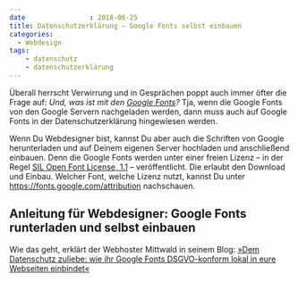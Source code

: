 ```yaml
---
date                : 2018-06-25
title: Datenschutzerklärung – Google Fonts selbst einbauen
categories:
  - Webdesign
tags:
    - datenschutz
    - datenschutzerklärung
---
```

Überall herrscht Verwirrung und in Gesprächen poppt auch immer öfter die Frage auf: _Und, was ist mit den [Google Fonts](https://fonts.google.com/)?_ Tja, wenn die Google Fonts von den Google Servern nachgeladen werden, dann muss auch auf Google Fonts in der Datenschutzerklärung hingewiesen werden.<!--more-->

Wenn Du Webdesigner bist, kannst Du aber auch die Schriften von Google
herunterladen und auf Deinem eigenen Server hochladen und anschließend
einbauen. Denn die Google Fonts werden unter einer freien Lizenz – in
der Regel [SIL Open Font
License, 1.1](https://de.wikipedia.org/wiki/SIL_Open_Font_License) –
veröffentlicht. Die erlaubt den Download und Einbau. Welcher Font,
welche Lizenz nutzt, kannst Du
unter <https://fonts.google.com/attribution>
nachschauen.

## Anleitung für Webdesigner: Google Fonts runterladen und selbst einbauen

Wie das geht, erklärt der Webhoster Mittwald in seinem Blog: [»Dem
Datenschutz zuliebe: wie ihr Google Fonts DSGVO-konform lokal in eure
Webseiten
einbindet«](https://www.mittwald.de/blog/mittwald/howtos/dem-datenschutz-zuliebe-wie-ihr-google-fonts-lokal-in-eure-webseiten-einbindet)


